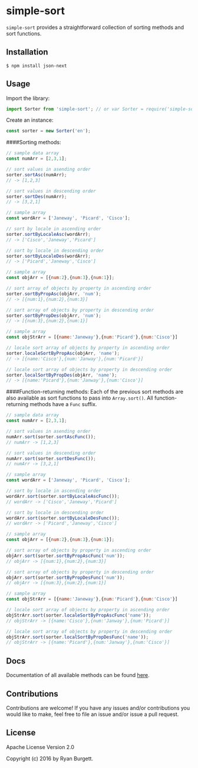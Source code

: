 # simple-sort

`simple-sort` provides a straightforward collection of sorting methods and sort functions.

## Installation
```
$ npm install json-next
```

## Usage
Import the library:
```js
import Sorter from 'simple-sort'; // or var Sorter = require('simple-sort').default;
```
Create an instance:
```js
const sorter = new Sorter('en');
```
####Sorting methods:
```js
// sample data array
const numArr = [2,3,1];

// sort values in asending order
sorter.sortAsc(numArr);
// -> [1,2,3]

// sort values in descending order
sorter.sortDes(numArr);
// -> [3,2,1]

// sample array
const wordArr = ['Janeway', 'Picard', 'Cisco'];

// sort by locale in ascending order
sorter.sortByLocaleAsc(wordArr);
// -> ['Cisco','Janeway','Picard']

// sort by locale in descending order
sorter.sortByLocaleDes(wordArr);
// -> ['Picard','Janeway','Cisco']

// sample array
const objArr = [{num:2},{num:3},{num:1}];

// sort array of objects by property in ascending order
sorter.sortByPropAsc(objArr, 'num');
// -> [{num:1},{num:2},{num:3}]

// sort array of objects by property in descending order
sorter.sortByPropDes(objArr, 'num');
// -> [{num:3},{num:2},{num:1}]

// sample array
const objStrArr = [{name:'Janeway'},{num:'Picard'},{num:'Cisco'}]

// locale sort array of objects by property in ascending order
sorter.localeSortByPropAsc(objArr, 'name');
// -> [{name:'Cisco'},{num:'Janway'},{num:'Picard'}]

// locale sort array of objects by property in descending order
sorter.localSortByPropDes(objArr, 'name');
// -> [{name:'Picard'},{num:'Janway'},{num:'Cisco'}]

```
####Function-returning methods:
Each of the previous sort methods are also available as sort functions to pass into `Array.sort()`. All function-returning methods have a `Func` suffix.
```js
// sample data array
const numArr = [2,3,1];

// sort values in asending order
numArr.sort(sorter.sortAscFunc());
// numArr -> [1,2,3]

// sort values in descending order
numArr.sort(sorter.sortDesFunc());
// numArr -> [3,2,1]

// sample array
const wordArr = ['Janeway', 'Picard', 'Cisco'];

// sort by locale in ascending order
wordArr.sort(sorter.sortByLocaleAscFunc());
// wordArr -> ['Cisco','Janeway','Picard']

// sort by locale in descending order
wordArr.sort(sorter.sortByLocaleDesFunc());
// wordArr -> ['Picard','Janeway','Cisco']

// sample array
const objArr = [{num:2},{num:3},{num:1}];

// sort array of objects by property in ascending order
objArr.sort(sorter.sortByPropAscFunc('num'));
// objArr -> [{num:1},{num:2},{num:3}]

// sort array of objects by property in descending order
objArr.sort(sorter.sortByPropDesFunc('num'));
// objArr -> [{num:3},{num:2},{num:1}]

// sample array
const objStrArr = [{name:'Janeway'},{num:'Picard'},{num:'Cisco'}]

// locale sort array of objects by property in ascending order
objStrArr.sort(sorter.localeSortByPropAscFunc('name'));
// objStrArr -> [{name:'Cisco'},{num:'Janway'},{num:'Picard'}]

// locale sort array of objects by property in descending order
objStrArr.sort(sorter.localSortByPropDesFunc('name'));
// objStrArr -> [{name:'Picard'},{num:'Janway'},{num:'Cisco'}]
```

## Docs
Documentation of all available methods can be found [here](https://github.com/rBurgett/simple-sort/wiki#sorter).

## Contributions
Contributions are welcome! If you have any issues and/or contributions you would like to make, feel free to file an issue and/or issue a pull request.

## License
Apache License Version 2.0

Copyright (c) 2016 by Ryan Burgett.
